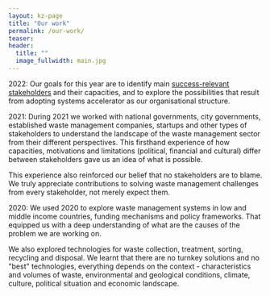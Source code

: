 ```yaml
---
layout: kz-page
title: "Our work"
permalink: /our-work/
teaser:
header:
  title: ""
  image_fullwidth: main.jpg
---
```


<span class="larger-word">2022:</span> Our goals for this year are to identify main [success-relevant stakeholders](/about#stakeholders) and their capacities, and to explore the possibilities that result from adopting systems accelerator as our organisational structure.

<span class="larger-word">2021:</span> During 2021 we worked with national governments, city governments, established waste management companies, startups and other types of stakeholders to understand the landscape of the waste management sector from their different perspectives. This firsthand experience of how capacities, motivations and limitations (political, financial and cultural) differ between stakeholders gave us an idea of what is possible.

This experience also reinforced our belief that no stakeholders are to blame. We truly appreciate contributions to solving waste management challenges from every stakeholder, not merely expect them.

<span class="larger-word">2020:</span> We used 2020 to explore waste management systems in low and middle income countries, funding mechanisms and policy frameworks. That equipped us with a deep understanding of what are the causes of the problem we are working on. 

We also explored technologies for waste collection, treatment, sorting, recycling and disposal. We learnt that there are no turnkey solutions and no "best" technologies, everything depends on the context - characteristics and volumes of waste, environmental and geological conditions, climate, culture, political situation and economic landscape.
